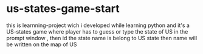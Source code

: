 # us-states-game-start
this is learnning-project wich i developed while learning python and it's a US-states game where player has to guess or type the state of US in the prompt window , then id the state name is belong to US state then name will be written on the map of US 
